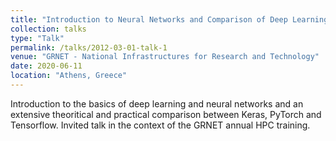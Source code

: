```yaml
---
title: "Introduction to Neural Networks and Comparison of Deep Learning Frameworks"
collection: talks
type: "Talk"
permalink: /talks/2012-03-01-talk-1
venue: "GRNET - National Infrastructures for Research and Technology"
date: 2020-06-11
location: "Athens, Greece"
---
```


Introduction to the basics of deep learning and neural networks and an extensive theoritical and practical comparison between Keras, PyTorch and Tensorflow. Invited talk in the context of the GRNET annual HPC training.
